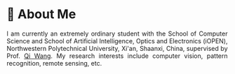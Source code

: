 # 👋 About Me
<p style = "text-align:justify;">
I am currently an extremely ordinary student with the School of Computer Science and School of Artificial Intelligence, Optics and Electronics (iOPEN), Northwestern Polytechnical University, Xi'an, Shaanxi, China, supervised by Prof. <a href="http://crabwq.github.io/">Qi Wang</a>. My research interests include computer vision, pattern recognition, remote sensing, etc. 
</p>